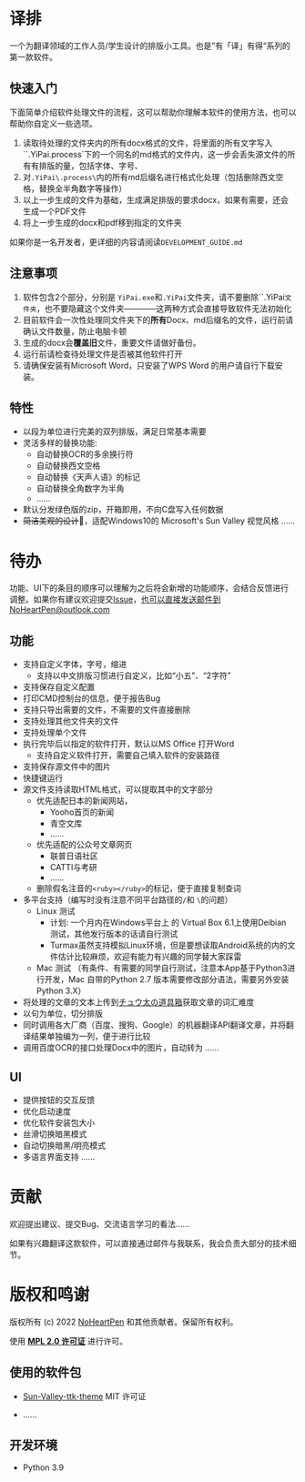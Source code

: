 # 译排

一个为翻译领域的工作人员/学生设计的排版小工具。也是”有「译」有得“系列的第一款软件。

## 快速入门

下面简单介绍软件处理文件的流程，这可以帮助你理解本软件的使用方法，也可以帮助你自定义一些选项。

1. 读取待处理的文件夹内的所有docx格式的文件，将里面的所有文字写入``.YiPai\.process\`下的一个同名的md格式的文件内，这一步会丢失源文件的所有有排版的量，包括字体、字号、
2. 对`.YiPai\.process\`内的所有md后缀名进行格式化处理（包括删除西文空格，替换全半角数字等操作）
3. 以上一步生成的文件为基础，生成满足排版的要求docx，如果有需要，还会生成一个PDF文件
4. 将上一步生成的docx和pdf移到指定的文件夹

如果你是一名开发者，更详细的内容请阅读`DEVELOPMENT_GUIDE.md`

##  注意事项

1. 软件包含2个部分，分别是 `YiPai.exe`和`.YiPai`文件夹，请不要删除``.YiPai`文件夹`，也不要隐藏这个文件夹————这两种方式会直接导致软件无法初始化
2. 目前软件会一次性处理同文件夹下的**所有**Docx、md后缀名的文件，运行前请确认文件数量，防止电脑卡顿
3. 生成的docx会**覆盖旧**文件，重要文件请做好备份。
4. 运行前请检查待处理文件是否被其他软件打开
5. 请确保安装有Microsoft Word，只安装了WPS Word 的用户请自行下载安装。

## 特性 

- 以段为单位进行完美的双列排版，满足日常基本需要
- 灵活多样的替换功能: 
    - 自动替换OCR的多余换行符
    - 自动替换西文空格
    - 自动替换《天声人语》的标记
    - 自动替换全角数字为半角
    - ……
- 默认分发绿色版的zip，开箱即用，不向C盘写入任何数据
- ~~简洁美观的设计~~🤣，适配Windows10的 Microsoft's Sun Valley 视觉风格
……

# 待办

功能、UI下的条目的顺序可以理解为之后将会新增的功能顺序，会结合反馈进行调整。如果你有建议欢迎提交[Issue](https://github.com/NoHeartPen/YiPai/issues)，也可以直接发送邮件到NoHeartPen@outlook.com

## 功能

- 支持自定义字体，字号，缩进
    - 支持以中文排版习惯进行自定义，比如“小五”、“2字符”
- 支持保存自定义配置
- 打印CMD控制台的信息，便于报告Bug
- 支持只导出需要的文件，不需要的文件直接删除
- 支持处理其他文件夹的文件
- 支持处理单个文件
- 执行完毕后以指定的软件打开，默认以MS Office 打开Word
    - 支持自定义软件打开，需要自己填入软件的安装路径
- 支持保存源文件中的图片
- 快捷键运行
- 源文件支持读取HTML格式，可以提取其中的文字部分
    - 优先适配日本的新闻网站，
        - Yooho首页的新闻
        - 青空文库
        - ……
    - 优先适配的公众号文章网页 
        - 联普日语社区
        - CATTI与考研
        - ……
    - 删除假名注音的`<ruby></ruby>`的标记，便于直接复制查词
- 多平台支持（编写时没有注意不同平台路径的`/`和 `\`的问题）
    - Linux 测试 
        - 计划: 一个月内在Windows平台上 的 Virtual Box 6.1上使用Deibian 测试，其他发行版本的话请自行测试
        - Turmax虽然支持模拟Linux环境，但是要想读取Android系统的内的文件估计比较麻烦，欢迎有能力有兴趣的同学替大家踩雷 
    - Mac 测试 （有条件、有需要的同学自行测试，注意本App基于Python3进行开发，Mac 自带的Python 2.7 版本需要修改部分语法，需要另外安装Python 3.X）
- 将处理的文章的文本上传到[チュウ太の道具箱](https://chuta.cegloc.tsukuba.ac.jp/tools.html)获取文章的词汇难度
- 以句为单位，切分排版
- 同时调用各大厂商（百度、搜狗、Google）的机器翻译API翻译文章，并将翻译结果单独编为一列，便于进行比较
- 调用百度OCR的接口处理Docx中的图片，自动转为
……

## UI

- 提供按钮的交互反馈
- 优化启动速度
- 优化软件安装包大小
- 丝滑切换暗黑模式
- 自动切换暗黑/明亮模式
- 多语言界面支持
……

# 贡献

欢迎提出建议、提交Bug、交流语言学习的看法……

如果有兴趣翻译这款软件，可以直接通过邮件与我联系，我会负责大部分的技术细节。

# 版权和鸣谢

版权所有 (c) 2022 [NoHeartPen](https://github.com/NoHeartPen) 和其他贡献者。保留所有权利。

使用 **[MPL 2.0 许可证](https://github.com/NoHeartPen/YiPai/blob/main/LICENSE)** 进行许可。

## 使用的软件包

- [Sun-Valley-ttk-theme](https://github.com/rdbende/Sun-Valley-ttk-theme) MIT 许可证

- ……

## 开发环境

- Python 3.9 
